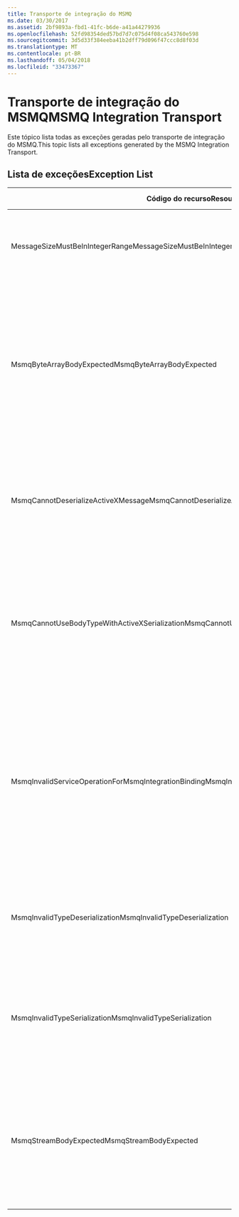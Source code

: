 ```yaml
---
title: Transporte de integração do MSMQ
ms.date: 03/30/2017
ms.assetid: 2bf9893a-fbd1-41fc-b6de-a41a44279936
ms.openlocfilehash: 52fd98354ded57bd7d7c075d4f08ca543760e598
ms.sourcegitcommit: 3d5d33f384eeba41b2dff79d096f47ccc8d8f03d
ms.translationtype: MT
ms.contentlocale: pt-BR
ms.lasthandoff: 05/04/2018
ms.locfileid: "33473367"
---
```

# <a name="msmq-integration-transport"></a><span data-ttu-id="a332a-102">Transporte de integração do MSMQ</span><span class="sxs-lookup"><span data-stu-id="a332a-102">MSMQ Integration Transport</span></span>
<span data-ttu-id="a332a-103">Este tópico lista todas as exceções geradas pelo transporte de integração do MSMQ.</span><span class="sxs-lookup"><span data-stu-id="a332a-103">This topic lists all exceptions generated by the MSMQ Integration Transport.</span></span>  
  
## <a name="exception-list"></a><span data-ttu-id="a332a-104">Lista de exceções</span><span class="sxs-lookup"><span data-stu-id="a332a-104">Exception List</span></span>  
  
|<span data-ttu-id="a332a-105">Código do recurso</span><span class="sxs-lookup"><span data-stu-id="a332a-105">Resource Code</span></span>|<span data-ttu-id="a332a-106">Cadeia de caracteres de recurso</span><span class="sxs-lookup"><span data-stu-id="a332a-106">Resource String</span></span>|  
|-------------------|---------------------|  
|<span data-ttu-id="a332a-107">MessageSizeMustBeInIntegerRange</span><span class="sxs-lookup"><span data-stu-id="a332a-107">MessageSizeMustBeInIntegerRange</span></span>|<span data-ttu-id="a332a-108">Esta fábrica armazena mensagens no buffer, portanto, os tamanhos das mensagens devem estar no intervalo de um valor inteiro.</span><span class="sxs-lookup"><span data-stu-id="a332a-108">This factory buffers messages, so the message sizes must be in the range of an integer value.</span></span>|  
|<span data-ttu-id="a332a-109">MsmqByteArrayBodyExpected</span><span class="sxs-lookup"><span data-stu-id="a332a-109">MsmqByteArrayBodyExpected</span></span>|<span data-ttu-id="a332a-110">Ocorreu uma incompatibilidade entre o formato de serialização especificada e o corpo da mensagem do MSMQ.</span><span class="sxs-lookup"><span data-stu-id="a332a-110">A mismatch occurred between the specified serialization format and the body of the MSMQ message.</span></span> <span data-ttu-id="a332a-111">A mensagem não pode ser enviada ou recebida.</span><span class="sxs-lookup"><span data-stu-id="a332a-111">The message cannot be sent or received.</span></span> <span data-ttu-id="a332a-112">O formato de serialização ByteArray requer que o corpo da mensagem do MSMQ seja do tipo byte [].</span><span class="sxs-lookup"><span data-stu-id="a332a-112">The serialization format ByteArray requires the body of the MSMQ message to be of type byte[].</span></span>|  
|<span data-ttu-id="a332a-113">MsmqCannotDeserializeActiveXMessage</span><span class="sxs-lookup"><span data-stu-id="a332a-113">MsmqCannotDeserializeActiveXMessage</span></span>|<span data-ttu-id="a332a-114">Ocorreu um erro de serialização ActiveX.</span><span class="sxs-lookup"><span data-stu-id="a332a-114">An ActiveX serialization error occurred.</span></span> <span data-ttu-id="a332a-115">A mensagem não pode ser enviada ou recebida.</span><span class="sxs-lookup"><span data-stu-id="a332a-115">The message cannot be sent or received.</span></span> <span data-ttu-id="a332a-116">O tipo de variante especificado para o corpo não coincide com o corpo da mensagem MSMQ real.</span><span class="sxs-lookup"><span data-stu-id="a332a-116">The specified variant type for the body does not match the actual MSMQ message body.</span></span>|  
|<span data-ttu-id="a332a-117">MsmqCannotUseBodyTypeWithActiveXSerialization</span><span class="sxs-lookup"><span data-stu-id="a332a-117">MsmqCannotUseBodyTypeWithActiveXSerialization</span></span>|<span data-ttu-id="a332a-118">As propriedades da mensagem são incompatíveis.</span><span class="sxs-lookup"><span data-stu-id="a332a-118">The properties of the message are mismatched.</span></span> <span data-ttu-id="a332a-119">A mensagem não pode ser enviada ou recebida.</span><span class="sxs-lookup"><span data-stu-id="a332a-119">The message cannot be sent or received.</span></span> <span data-ttu-id="a332a-120">A propriedade de mensagem BodyType não pode ser especificado se o formato de serialização ActiveX será usado.</span><span class="sxs-lookup"><span data-stu-id="a332a-120">The BodyType message property cannot be specified if the ActiveX serialization format is used.</span></span>|  
|<span data-ttu-id="a332a-121">MsmqInvalidServiceOperationForMsmqIntegrationBinding</span><span class="sxs-lookup"><span data-stu-id="a332a-121">MsmqInvalidServiceOperationForMsmqIntegrationBinding</span></span>|<span data-ttu-id="a332a-122">Falha na validação de MsmqIntegrationBinding.</span><span class="sxs-lookup"><span data-stu-id="a332a-122">The MsmqIntegrationBinding validation failed.</span></span> <span data-ttu-id="a332a-123">O ponto de extremidade de serviço não pode ser iniciado.</span><span class="sxs-lookup"><span data-stu-id="a332a-123">The service endpoint cannot be started.</span></span> <span data-ttu-id="a332a-124">A associação especificada não dá suporte a assinatura do método para a operação de serviço especificado no contrato especificado.</span><span class="sxs-lookup"><span data-stu-id="a332a-124">The specified binding does not support the method signature for the specified service operation in the specified contract.</span></span> <span data-ttu-id="a332a-125">Corrija a operação de serviço para usar MsmqIntegrationBinding.</span><span class="sxs-lookup"><span data-stu-id="a332a-125">Correct the service operation to use the MsmqIntegrationBinding.</span></span>|  
|<span data-ttu-id="a332a-126">MsmqInvalidTypeDeserialization</span><span class="sxs-lookup"><span data-stu-id="a332a-126">MsmqInvalidTypeDeserialization</span></span>|<span data-ttu-id="a332a-127">Falha na serialização ActiveX porque não é possível reconhecer o formato de serialização.</span><span class="sxs-lookup"><span data-stu-id="a332a-127">The ActiveX serialization failed because the serialization format cannot be recognized.</span></span> <span data-ttu-id="a332a-128">A mensagem não pode ser enviada ou recebida.</span><span class="sxs-lookup"><span data-stu-id="a332a-128">The message cannot be sent or received.</span></span>|  
|<span data-ttu-id="a332a-129">MsmqInvalidTypeSerialization</span><span class="sxs-lookup"><span data-stu-id="a332a-129">MsmqInvalidTypeSerialization</span></span>|<span data-ttu-id="a332a-130">O tipo de variante não é reconhecido.</span><span class="sxs-lookup"><span data-stu-id="a332a-130">The variant type is not recognized.</span></span> <span data-ttu-id="a332a-131">Falha na serialização ActiveX.</span><span class="sxs-lookup"><span data-stu-id="a332a-131">The ActiveX serialization failed.</span></span> <span data-ttu-id="a332a-132">A mensagem não pode ser enviada ou recebida.</span><span class="sxs-lookup"><span data-stu-id="a332a-132">The message cannot be sent or received.</span></span> <span data-ttu-id="a332a-133">Não há suporte para o tipo de variante especificado.</span><span class="sxs-lookup"><span data-stu-id="a332a-133">The specified variant type is not supported.</span></span>|  
|<span data-ttu-id="a332a-134">MsmqStreamBodyExpected</span><span class="sxs-lookup"><span data-stu-id="a332a-134">MsmqStreamBodyExpected</span></span>|<span data-ttu-id="a332a-135">Incompatibilidade entre o formato de serialização e o corpo de conteúdo.</span><span class="sxs-lookup"><span data-stu-id="a332a-135">Mismatch between serialization format and body content.</span></span> <span data-ttu-id="a332a-136">Mensagem não pode ser enviada ou recebida.</span><span class="sxs-lookup"><span data-stu-id="a332a-136">Message cannot be sent or received.</span></span> <span data-ttu-id="a332a-137">Somente um corpo de fluxo de tipo pode ser enviado ou recebidas usando o modo de serialização de fluxo.</span><span class="sxs-lookup"><span data-stu-id="a332a-137">Only a body of type stream can be sent or received using the stream serialization mode.</span></span>|

